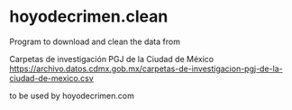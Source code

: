 # hoyodecrimen.clean

Program to download and clean the data from 

Carpetas de investigación PGJ de la Ciudad de México
https://archivo.datos.cdmx.gob.mx/carpetas-de-investigacion-pgj-de-la-ciudad-de-mexico.csv

to be used by hoyodecrimen.com
